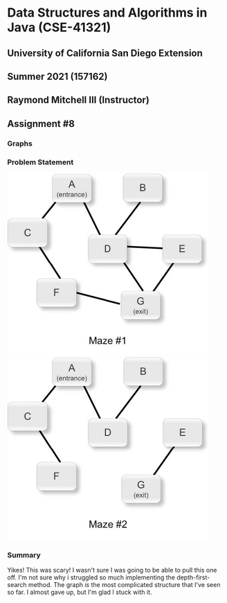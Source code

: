 # Data Structures and Algorithms in Java (CSE-41321)
## University of California San Diego Extension
## Summer 2021 (157162)
## Raymond Mitchell III (Instructor)
## Assignment #8
### Graphs
### Problem Statement
![](Maze%231.jpg)   ![](Maze%232.jpg)
### Summary
Yikes! This was scary! I wasn't sure I was going to be able to pull this one off. I'm not sure why i struggled so much
implementing the depth-first-search method. The graph _is_ the most complicated structure that I've seen so far. I
almost gave up, but I'm glad I stuck with it.
